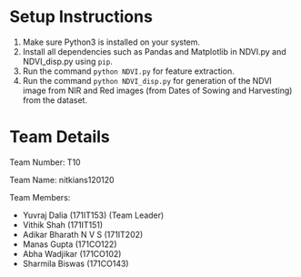 # Setup Instructions

1) Make sure Python3 is installed on your system.
2) Install all dependencies such as Pandas and Matplotlib in NDVI.py and NDVI_disp.py using `pip`.
3) Run the command `python NDVI.py` for feature extraction.
4) Run the command `python NDVI_disp.py` for generation of the NDVI image from NIR and Red images (from Dates of Sowing and Harvesting) from the dataset.

# Team Details

Team Number: T10

Team Name: nitkians120120

Team Members:
- Yuvraj Dalia (171IT153) (Team Leader)
- Vithik Shah (171IT151)
- Adikar Bharath N V S (171IT202)
- Manas Gupta (171CO122)
- Abha Wadjikar (171CO102)
- Sharmila Biswas (171CO143)